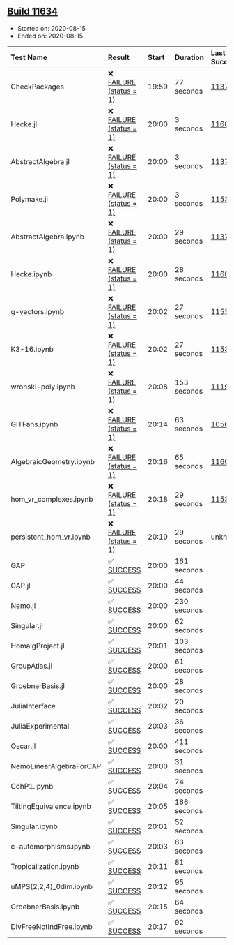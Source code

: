 ## [Build 11634](https://oscarci.mathematik.uni-kl.de/job/oscar/11634/)

* Started on: 2020-08-15
* Ended on: 2020-08-15

| Test Name    | Result | Start | Duration | Last Success | First Failure |
|:-------------|:-------|:------|:---------|:-------------|:--------------|
| CheckPackages | ❌ [FAILURE (status = 1)](https://oscarci.mathematik.uni-kl.de/job/oscar/11634/artifact/logs/build-11634/CheckPackages.log) | 19:59 | 77 seconds | [11376](https://oscarci.mathematik.uni-kl.de/job/oscar/11376/) | [11377](https://oscarci.mathematik.uni-kl.de/job/oscar/11377/) |
| Hecke.jl | ❌ [FAILURE (status = 1)](https://oscarci.mathematik.uni-kl.de/job/oscar/11634/artifact/logs/build-11634/Hecke.jl.log) | 20:00 | 3 seconds | [11602](https://oscarci.mathematik.uni-kl.de/job/oscar/11602/) | [11603](https://oscarci.mathematik.uni-kl.de/job/oscar/11603/) |
| AbstractAlgebra.jl | ❌ [FAILURE (status = 1)](https://oscarci.mathematik.uni-kl.de/job/oscar/11634/artifact/logs/build-11634/AbstractAlgebra.jl.log) | 20:00 | 3 seconds | [11376](https://oscarci.mathematik.uni-kl.de/job/oscar/11376/) | [11377](https://oscarci.mathematik.uni-kl.de/job/oscar/11377/) |
| Polymake.jl | ❌ [FAILURE (status = 1)](https://oscarci.mathematik.uni-kl.de/job/oscar/11634/artifact/logs/build-11634/Polymake.jl.log) | 20:00 | 3 seconds | [11532](https://oscarci.mathematik.uni-kl.de/job/oscar/11532/) | [11533](https://oscarci.mathematik.uni-kl.de/job/oscar/11533/) |
| AbstractAlgebra.ipynb | ❌ [FAILURE (status = 1)](https://oscarci.mathematik.uni-kl.de/job/oscar/11634/artifact/logs/build-11634/AbstractAlgebra.ipynb.log) | 20:00 | 29 seconds | [11376](https://oscarci.mathematik.uni-kl.de/job/oscar/11376/) | [11377](https://oscarci.mathematik.uni-kl.de/job/oscar/11377/) |
| Hecke.ipynb | ❌ [FAILURE (status = 1)](https://oscarci.mathematik.uni-kl.de/job/oscar/11634/artifact/logs/build-11634/Hecke.ipynb.log) | 20:00 | 28 seconds | [11602](https://oscarci.mathematik.uni-kl.de/job/oscar/11602/) | [11603](https://oscarci.mathematik.uni-kl.de/job/oscar/11603/) |
| g-vectors.ipynb | ❌ [FAILURE (status = 1)](https://oscarci.mathematik.uni-kl.de/job/oscar/11634/artifact/logs/build-11634/g-vectors.ipynb.log) | 20:02 | 27 seconds | [11532](https://oscarci.mathematik.uni-kl.de/job/oscar/11532/) | [11533](https://oscarci.mathematik.uni-kl.de/job/oscar/11533/) |
| K3-16.ipynb | ❌ [FAILURE (status = 1)](https://oscarci.mathematik.uni-kl.de/job/oscar/11634/artifact/logs/build-11634/K3-16.ipynb.log) | 20:02 | 27 seconds | [11532](https://oscarci.mathematik.uni-kl.de/job/oscar/11532/) | [11533](https://oscarci.mathematik.uni-kl.de/job/oscar/11533/) |
| wronski-poly.ipynb | ❌ [FAILURE (status = 1)](https://oscarci.mathematik.uni-kl.de/job/oscar/11634/artifact/logs/build-11634/wronski-poly.ipynb.log) | 20:08 | 153 seconds | [11192](https://oscarci.mathematik.uni-kl.de/job/oscar/11192/) | [11193](https://oscarci.mathematik.uni-kl.de/job/oscar/11193/) |
| GITFans.ipynb | ❌ [FAILURE (status = 1)](https://oscarci.mathematik.uni-kl.de/job/oscar/11634/artifact/logs/build-11634/GITFans.ipynb.log) | 20:14 | 63 seconds | [10566](https://oscarci.mathematik.uni-kl.de/job/oscar/10566/) | [10567](https://oscarci.mathematik.uni-kl.de/job/oscar/10567/) |
| AlgebraicGeometry.ipynb | ❌ [FAILURE (status = 1)](https://oscarci.mathematik.uni-kl.de/job/oscar/11634/artifact/logs/build-11634/AlgebraicGeometry.ipynb.log) | 20:16 | 65 seconds | [11602](https://oscarci.mathematik.uni-kl.de/job/oscar/11602/) | [11603](https://oscarci.mathematik.uni-kl.de/job/oscar/11603/) |
| hom_vr_complexes.ipynb | ❌ [FAILURE (status = 1)](https://oscarci.mathematik.uni-kl.de/job/oscar/11634/artifact/logs/build-11634/hom_vr_complexes.ipynb.log) | 20:18 | 29 seconds | [11532](https://oscarci.mathematik.uni-kl.de/job/oscar/11532/) | [11533](https://oscarci.mathematik.uni-kl.de/job/oscar/11533/) |
| persistent_hom_vr.ipynb | ❌ [FAILURE (status = 1)](https://oscarci.mathematik.uni-kl.de/job/oscar/11634/artifact/logs/build-11634/persistent_hom_vr.ipynb.log) | 20:19 | 29 seconds | unknown | unknown |
| GAP | ✅ [SUCCESS](https://oscarci.mathematik.uni-kl.de/job/oscar/11634/artifact/logs/build-11634/GAP.log) | 20:00 | 161 seconds |  |  |
| GAP.jl | ✅ [SUCCESS](https://oscarci.mathematik.uni-kl.de/job/oscar/11634/artifact/logs/build-11634/GAP.jl.log) | 20:00 | 44 seconds |  |  |
| Nemo.jl | ✅ [SUCCESS](https://oscarci.mathematik.uni-kl.de/job/oscar/11634/artifact/logs/build-11634/Nemo.jl.log) | 20:00 | 230 seconds |  |  |
| Singular.jl | ✅ [SUCCESS](https://oscarci.mathematik.uni-kl.de/job/oscar/11634/artifact/logs/build-11634/Singular.jl.log) | 20:00 | 62 seconds |  |  |
| HomalgProject.jl | ✅ [SUCCESS](https://oscarci.mathematik.uni-kl.de/job/oscar/11634/artifact/logs/build-11634/HomalgProject.jl.log) | 20:01 | 103 seconds |  |  |
| GroupAtlas.jl | ✅ [SUCCESS](https://oscarci.mathematik.uni-kl.de/job/oscar/11634/artifact/logs/build-11634/GroupAtlas.jl.log) | 20:00 | 61 seconds |  |  |
| GroebnerBasis.jl | ✅ [SUCCESS](https://oscarci.mathematik.uni-kl.de/job/oscar/11634/artifact/logs/build-11634/GroebnerBasis.jl.log) | 20:00 | 28 seconds |  |  |
| JuliaInterface | ✅ [SUCCESS](https://oscarci.mathematik.uni-kl.de/job/oscar/11634/artifact/logs/build-11634/JuliaInterface.log) | 20:02 | 20 seconds |  |  |
| JuliaExperimental | ✅ [SUCCESS](https://oscarci.mathematik.uni-kl.de/job/oscar/11634/artifact/logs/build-11634/JuliaExperimental.log) | 20:03 | 36 seconds |  |  |
| Oscar.jl | ✅ [SUCCESS](https://oscarci.mathematik.uni-kl.de/job/oscar/11634/artifact/logs/build-11634/Oscar.jl.log) | 20:00 | 411 seconds |  |  |
| NemoLinearAlgebraForCAP | ✅ [SUCCESS](https://oscarci.mathematik.uni-kl.de/job/oscar/11634/artifact/logs/build-11634/NemoLinearAlgebraForCAP.log) | 20:00 | 31 seconds |  |  |
| CohP1.ipynb | ✅ [SUCCESS](https://oscarci.mathematik.uni-kl.de/job/oscar/11634/artifact/logs/build-11634/CohP1.ipynb.log) | 20:04 | 74 seconds |  |  |
| TiltingEquivalence.ipynb | ✅ [SUCCESS](https://oscarci.mathematik.uni-kl.de/job/oscar/11634/artifact/logs/build-11634/TiltingEquivalence.ipynb.log) | 20:05 | 166 seconds |  |  |
| Singular.ipynb | ✅ [SUCCESS](https://oscarci.mathematik.uni-kl.de/job/oscar/11634/artifact/logs/build-11634/Singular.ipynb.log) | 20:01 | 52 seconds |  |  |
| c-automorphisms.ipynb | ✅ [SUCCESS](https://oscarci.mathematik.uni-kl.de/job/oscar/11634/artifact/logs/build-11634/c-automorphisms.ipynb.log) | 20:03 | 83 seconds |  |  |
| Tropicalization.ipynb | ✅ [SUCCESS](https://oscarci.mathematik.uni-kl.de/job/oscar/11634/artifact/logs/build-11634/Tropicalization.ipynb.log) | 20:11 | 81 seconds |  |  |
| uMPS(2,2,4)_0dim.ipynb | ✅ [SUCCESS](https://oscarci.mathematik.uni-kl.de/job/oscar/11634/artifact/logs/build-11634/uMPS-2-2-4-_0dim.ipynb.log) | 20:12 | 95 seconds |  |  |
| GroebnerBasis.ipynb | ✅ [SUCCESS](https://oscarci.mathematik.uni-kl.de/job/oscar/11634/artifact/logs/build-11634/GroebnerBasis.ipynb.log) | 20:15 | 64 seconds |  |  |
| DivFreeNotIndFree.ipynb | ✅ [SUCCESS](https://oscarci.mathematik.uni-kl.de/job/oscar/11634/artifact/logs/build-11634/DivFreeNotIndFree.ipynb.log) | 20:17 | 92 seconds |  |  |
